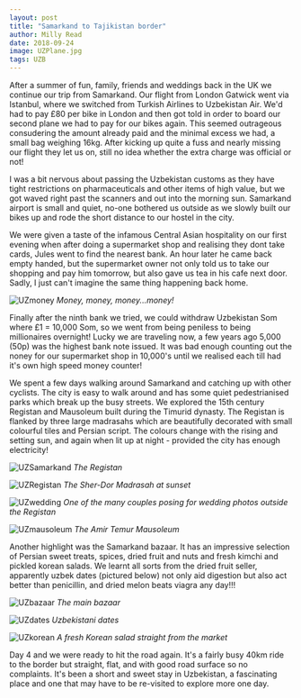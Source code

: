 ```yaml
---
layout: post
title: "Samarkand to Tajikistan border"
author: Milly Read
date: 2018-09-24
image: UZPlane.jpg
tags: UZB
--- 
```


After a summer of fun, family, friends and weddings back in the UK we continue our trip from Samarkand. Our flight from London Gatwick went via Istanbul, where we switched from Turkish Airlines to Uzbekistan Air. We'd had to pay £80 per bike in London and then got told in order to board our second plane we had to pay for our bikes again. This seemed outrageous consudering the amount already paid and the minimal excess we had, a small bag weighing 16kg. After kicking up quite a fuss and nearly missing our flight they let us on, still no idea whether the extra charge was official or not! 

I was a bit nervous about passing the Uzbekistan customs as they have tight restrictions on pharmaceuticals and other items of high value, but we got waved right past the scanners and out into the morning sun. Samarkand airport is small and quiet, no-one bothered us outside as we slowly built our bikes up and rode the short distance to our hostel in the city.

We were given a taste of the infamous Central Asian hospitality on our first evening when after doing a supermarket shop and realising they dont take cards, Jules went to find the nearest bank. An hour later he came back empty handed, but the supermarket owner not only told us to take our shopping and pay him tomorrow, but also gave us tea in his cafe next door. Sadly, I just can't imagine the same thing happening back home.  

![UZmoney](assets/img/UZmoney.jpg) *Money, money, money...money!*

Finally after the ninth bank we tried, we could withdraw Uzbekistan Som where £1 = 10,000 Som, so we went from being peniless to being millionaires overnight! Lucky we are traveling now, a few years ago 5,000 (50p) was the highest bank note issued. It was bad enough counting out the noney for our supermarket shop in 10,000's until we realised each till had it's own high speed money counter! 

We spent a few days walking around Samarkand and catching up with other cyclists. The city is easy to walk around and has some quiet pedestrianised parks which break up the busy streets. We explored the 15th century Registan and Mausoleum built during the Timurid dynasty. The Registan is flanked by three large madrasahs which are beautifully decorated with small colourful tiles and Persian script. The colours change with the rising and setting sun, and again when lit up at night - provided the city has enough electricity! 

![UZSamarkand](assets/img/UZSamarkand.jpg) *The Registan*  

![UZRegistan](assets/img/UZRegistan.jpg) *The Sher-Dor Madrasah at sunset* 

![UZwedding](assets/img/UZweddin.jpg) *One of the many couples posing for wedding photos outside the Registan*

![UZmausoleum](assets/img/UZmausoleum.jpg) *The Amir Temur Mausoleum*

Another highlight was the Samarkand bazaar. It has an impressive selection of Persian sweet treats, spices, dried fruit and nuts and fresh kimchi and pickled korean salads. We learnt all sorts from the dried fruit seller, apparently uzbek dates (pictured below) not only aid digestion but also act better than penicillin, and dried melon beats viagra any day!!!  

![UZbazaar](assets/img/UZbazaar.jpg) *The main bazaar*  

![UZdates](assets/img/UZdates.jpg) *Uzbekistani dates*  

![UZkorean](assets/img/UZkorean.jpg) *A fresh Korean salad straight from the market*

Day 4 and we were ready to hit the road again. It's a fairly busy 40km ride to the border but straight, flat, and with good road surface so no complaints. It's been a short and sweet stay in Uzbekistan, a fascinating place and one that may have to be re-visited to explore more one day.

